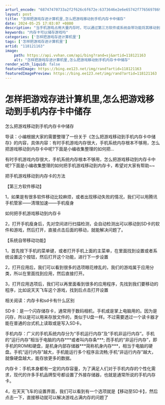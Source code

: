 ```yaml
---
arturl_encode: "68747470733a2f2f626c6f672e:6373646e2e6e65742f77656978696e5f34323139373131302f:61727469636c652f64657461696c732f313138313231313633"
layout: post
title: "怎样把游戏存进计算机里,怎么把游戏移动到手机内存卡中储存"
date: 2024-05-25 17:03:07 +0800
description: "当手机游戏占用大量内存时，可以通过第三方软件或系统自带功能将其移动到内存卡。"
keywords: "内存卡可以储存游戏吗"
categories: ['怎样把游戏存进计算机里']
tags: ['怎样把游戏存进计算机里']
artid: "118121163"
image:
    path: https://api.vvhan.com/api/bing?rand=sj&artid=118121163
    alt: "怎样把游戏存进计算机里,怎么把游戏移动到手机内存卡中储存"
render_with_liquid: false
featuredImage: https://bing.ee123.net/img/rand?artid=118121163
featuredImagePreview: https://bing.ee123.net/img/rand?artid=118121163
---
```


# 怎样把游戏存进计算机里,怎么把游戏移动到手机内存卡中储存

怎么把游戏移动到手机内存卡中储存

导读：小编根据大家的需要整理了一份关于《怎么把游戏移动到手机内存卡中储存》的内容，具体内容：有时手机游戏内存很大，手机系统内存根本不够用，怎么把游戏移动到内存卡中呢?下面是小编收集整理的如何把...

有时手机游戏内存很大，手机系统内存根本不够用，怎么把游戏移动到内存卡中呢?下面是小编收集整理的如何把手机游戏移动到内存卡，希望对大家有帮助~~

把手机游戏移动到内存卡的方法

【第三方软件移动】

1，如果是有很多软件移动比较麻烦，或者出现移动失败的情况，我们可以用腾讯手机管家——清理加速——手机瘦身

如何把手机游戏移动到内存卡

2，打开手机瘦身后，先对空间进行扫描检测，会自动检测出可以移动到SD卡的软件和游戏，然后打开，直接点击后面的移动，就能解决问题了。

【系统自带移动功能】

1，首先按下手机的菜单键，或者打开手机上面的主菜单，在里面找到设置或者系统设置这个按钮，然后打开这个功能，进行下一步设置

2，打开应用后，我们可以看到很多的选项眼花缭乱的，我们的游戏属于应用分类，所以在里面找到应用，然后直接打开。

3，打开应用选项后，我们可以再里面看到很多的应用程序，先找到我们要移动的程序，比如说天天飞车这个游戏，找到后点击打开设置

相关阅读：内存卡和sd卡有什么区别

SD卡：是一个闪存储存卡，通常用于数码相机，手机或是掌上电脑用的。因为是闪存，所以是可以用来存放文件的，类似于U盘一样。不过需要透过一个读卡器才能在普通的台式机上读取或是写入SD卡。

手机内存：广义的手机系统内存分为“手机运行内存”及“手机非运行内存”。手机的“运行内存”相当于电脑的内存\*\*\*或者叫内存条\*\*\*; 而手机的“非运行内存”，即手机的ROM和硬盘，是机身内部存储器\*\*\*简称机身内存\*\*\*，相当于电脑的硬盘。手机“运行内存”越大，手机能运行多个程序且流畅;手机“非运行内存”越大，就像硬盘越大，能存放更多的数据。

内存卡：手机本身都有一定的内存容量，为了满足人们对于手机内存的个性化需求，现代的许多手机品牌型号都设置了外接存储器，也就是通常所说的手机内存卡。

4，在天天飞车的设置界面，我们可以看到有一个选项就是【移动至SD卡】，然后点击一下，直接移动就可以解决游戏占满内存的问题了